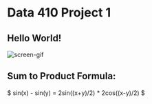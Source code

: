 # Data 410 Project 1

## Hello World!
![screen-gif](https://user-images.githubusercontent.com/74326062/151677042-08d22bcd-049b-43c1-bef5-98c25029fddd.png)

## Sum to Product Formula:

$ sin(x) - sin(y) = 2sin((x+y)/2) * 2cos((x-y)/2) $
